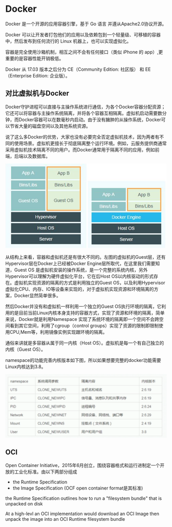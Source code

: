 # Docker

Docker 是一个开源的应用容器引擎，基于 Go 语言 并遵从Apache2.0协议开源。

Docker 可以让开发者打包他们的应用以及依赖包到一个轻量级、可移植的容器中，然后发布到任何流行的 Linux 机器上，也可以实现虚拟化。

容器是完全使用沙箱机制，相互之间不会有任何接口（类似 iPhone 的 app）,更重要的是容器性能开销极低。

Docker 从 17.03 版本之后分为 CE（Community Edition: 社区版） 和 EE（Enterprise Edition: 企业版）。

## 对比虚拟机与Docker

Docker守护进程可以直接与主操作系统进行通信，为各个Docker容器分配资源；它还可以将容器与主操作系统隔离，并将各个容器互相隔离。虚拟机启动需要数分钟，而Docker容器可以在数毫秒内启动。由于没有臃肿的从操作系统，Docker可以节省大量的磁盘空间以及其他系统资源。

说了这么多Docker的优势，大家也没有必要完全否定虚拟机技术，因为两者有不同的使用场景。虚拟机更擅长于彻底隔离整个运行环境。例如，云服务提供商通常采用虚拟机技术隔离不同的用户。而Docker通常用于隔离不同的应用，例如前端，后端以及数据库。

![pic/vmvsdocker.png](pic/vmvsdocker.png)

从结构上来看，容器和虚拟机还是有很大不同的。左图的虚拟机的Guest层，还有Hypervisor层在Docker上已经被Docker Engine层所取代，在这里我们需要知道，Guest OS 是虚拟机安装的操作系统，是一个完整的系统内核，另外Hypervisor可以理解为硬件虚拟化平台，它在后Host OS以内核驱动的形式存在。虚拟机实现资源的隔离的方式是利用独立的Guest OS，以及利用Hypervisor虚拟化CPU、内存、IO等设备来实现的，对于虚拟机实现资源和环境隔离的方案，Docker显然简单很多。

然后Docker并没有和虚拟机一样利用一个独立的Guest OS执行环境的隔离，它利用的是目前当前Linux内核本身支持的容器方式，实现了资源和环境的隔离，简单来说，Docker就是利用Namespace 实现了系统环境的隔离即一个空间不会跨空间看到其它空间，利用了cgroup（control groups）实现了资源的限制即限制使用CPU,Mem等，利用镜像实例实现跟环境的隔离。

通俗来讲就是多容器从属于同一内核（Host OS）。虚拟机是每一个有自己独立的内核（Guest OS）。

namespace的功能完善内核版本如下图，所以如果想要完整的docker功能需要Linux内核达到3.8。

![pic/namespace.png](pic/namespace.png)


## OCI

Open Container Initiative，2015年6月创立，围绕容器格式和运行进制定一个开放的工业化标准。由以下两部分组成

- the Runtime Specification
- the Image Specification   (OCF  open container format是其标准)

the Runtime Specification outlines how to run a "filesystem bundle" that is unpacked on disk

At a high-levl an OCI implementation would download an OCI Image then unpack the image into an OCI Runtime filesystem bundle

